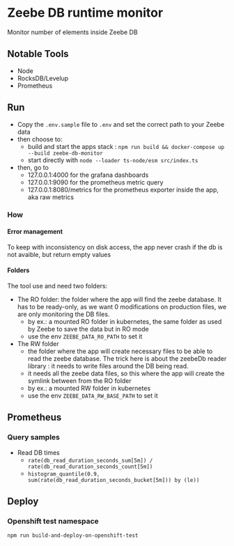 # Zeebe DB runtime monitor

Monitor number of elements inside Zeebe DB

## Notable Tools
- Node
- RocksDB/Levelup
- Prometheus

## Run
- Copy the `.env.sample` file to `.env` and set the correct path to your Zeebe data
- then choose to:
  - build and start the apps stack : `npm run build && docker-compose up --build zeebe-db-monitor`
  - start directly with `node --loader ts-node/esm src/index.ts`
- then, go to
  - 127.0.0.1:4000 for the grafana dashboards
  - 127.0.0.1:9090 for the prometheus metric query
  - 127.0.0.1:8080/metrics for the prometheus exporter inside the app, aka raw metrics

### How

#### Error management
To keep with inconsistency on disk access, the app never crash if the db is not avaible, but return empty values

#### Folders
The tool use and need two folders:
- The RO folder: the folder where the app will find the zeebe database. It has to be ready-only, as we want 0 modifications on production files, we are only monitoring the DB files.
  - by ex.: a mounted RO folder in kubernetes, the same folder as used by Zeebe to save the data but in RO mode
  - use the env `ZEEBE_DATA_RO_PATH` to set it
- The RW folder
  - the folder where the app will create necessary files to be able to read the zeebe database. The trick here is about the zeebeDb reader library : it needs to write files around the DB being read.
  - it needs all the zeebe data files, so this where the app will create the symlink between from the RO folder
  - by ex.: a mounted RW folder in kubernetes
  - use the env `ZEEBE_DATA_RW_BASE_PATH` to set it

## Prometheus

### Query samples
- Read DB times
  - `rate(db_read_duration_seconds_sum[5m]) / rate(db_read_duration_seconds_count[5m])`
  - `histogram_quantile(0.9, sum(rate(db_read_duration_seconds_bucket[5m])) by (le))`

## Deploy
### Openshift test namespace
`npm run build-and-deploy-on-openshift-test`
